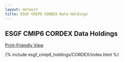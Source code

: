 ```yaml
---
layout: default
title: ESGF CMIP6 CORDEX Data Holdings
---
```


## ESGF CMIP6 CORDEX Data Holdings

[Print-Friendly View](print_view.html)

{% include esgf_cmip6_holdings/CORDEX/index.html %}
